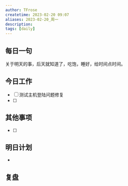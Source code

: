 ```yaml
---
author: TFrose
createtime: 2023-02-20 09:07
aliases: 2023-02-20_周一
description:
tags: [daily]
---
```


## 每日一句
关于明天的事，后天就知道了，吃饱，睡好，给时间点时间。

## 今日工作
- [ ] 测试主机登陆问题修复
- [ ] 

## 其他事项
- [ ] 

## 明日计划
- 

## 复盘


